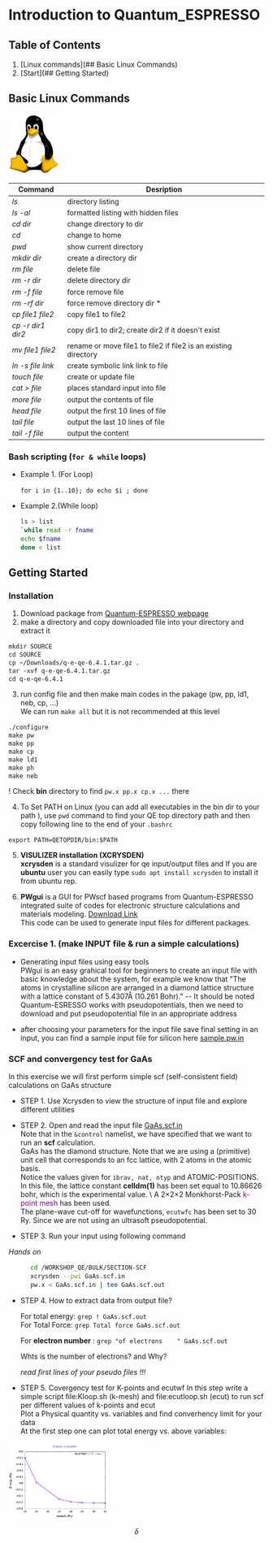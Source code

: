 # Introduction to Quantum_ESPRESSO



## Table of Contents
1. [Linux commands](## Basic Linux Commands)
2. [Start](## Getting Started)



## Basic Linux Commands
![](Figures/linuxlogo.png)



|Command            |  Desription                        |
|-------------------|-----------------------------------------------------------------------------------------------------|
| *ls*              | directory listing                                                                                   |
| *ls -al*          | formatted listing with hidden files                                                                 |
| *cd dir*          | change directory to dir                                                                             |
| *cd*              | change to home                                                                                      |
| *pwd*             | show current directory                                                                              |
| *mkdir dir*       | create a directory dir                                                                              |
| *rm file*         | delete file                                                                                         |
| *rm -r dir*       | delete directory dir                                                                                |
| *rm -f file*      | force remove file                                                                                   |
| *rm -rf dir*      | force remove directory dir *                                                                        |
| *cp file1 file2*  | copy file1 to file2                                                                                 |
| *cp -r dir1 dir2* | copy dir1 to dir2; create dir2 if it  doesn't exist                                                 |
| *mv file1 file2*  | rename or move file1 to file2 if file2 is an existing directory  |
| *ln -s file link* | create symbolic link link to file                                                                   |
| *touch file*      | create or update file                                                                               |
| *cat > file*      | places standard input into file                                                                     |
| *more file*       | output the contents of file                                                                         |
| *head file*       | output the first 10 lines of file                                                                   |
| *tail file*       | output the last 10 lines of file                                                                    |
| *tail -f file*    | output the content                                                                 |











###  Bash scripting (`for & while`  loops)

+ Example 1. (For Loop)

    `for i in {1..10}; do echo $i ; done`

+ Example 2.(While loop)
    ```Bash
    ls > list
    `while read -r fname
    echo $fname
    done < list
    ```

## Getting Started
### Installation  

1. Download package from [Quantum-ESPRESSO webpage](https://www.quantum-espresso.org)
2. make a directory and copy downloaded file into your directory and extract it
```#!/usr/bin/env bash
mkdir SOURCE
cd SOURCE
cp ~/Downloads/q-e-qe-6.4.1.tar.gz .
tar -xvf q-e-qe-6.4.1.tar.gz
cd q-e-qe-6.4.1
```
3. run config file and then make main codes in the pakage (pw, pp, ld1, neb, cp, ...)  
We can run `make all` but it is not recommended at this level
```#!/usr/bin/env bash
./configure
make pw
make pp
make cp
make ld1
make ph
make neb
```
! Check **bin** directory to find `pw.x pp.x cp.x ...` there

4. To Set PATH on Linux (you can add all executables in the bin dir to your path ),  use `pwd` command to find your QE top directory path and then copy following line to the end of your `.bashrc`
``` #!/usr/bin/env bash
export PATH=QETOPDIR/bin:$PATH
```

5. **VISULIZER installation (XCRYSDEN)**  
__xcrysden__   is a standard visulizer for qe input/output files and If you are **ubuntu** user you can easily type `
sudo apt install xcrysden ` to install it from ubuntu rep.

6. **PWgui**  is a GUI for PWscf based programs from Quantum-ESPRESSO integrated suite of codes for electronic structure calculations and materials modeling. [Download Link](http://www-k3.ijs.si/kokalj/pwgui)  
This code can be used to generate input files for different packages.

### Excercise 1. (make INPUT file & run a simple calculations)
- Generating input files using easy tools  
PWgui is an easy grahical tool for beginners to create an input file with basic knowledge about the system, for example we know that "The atoms in crystalline silicon are arranged in a diamond lattice structure with a lattice constant of 5.4307Å (10.261 Bohr)."
-- It should be noted Quantum-ESRESSO works with pseudopotentials, then we need to download and put pseudopotential file in an appropriate address


- after choosing your parameters for the input file save final setting in an input, you can find a sample input file for silicon here [sample.pw.in](Files/sample.pw.in)




### SCF and convergency test for GaAs
In this exercise we will first perform simple scf (self-consistent field) calculations on GaAs structure

+ STEP 1. Use Xcrysden to view the structure of input file and explore different utilities

+ STEP 2. Open and read the input file [GaAs.scf.in](Files/GaAs.scf.in)    
Note that in the `&control` namelist, we have specified that we want to run an **scf** calculation.       
GaAs has the diamond structure. Note that we are using a (primitive) unit cell that corresponds to an fcc lattice, with 2 atoms in the atomic basis.      
Notice the values given for `ibrav, nat, ntyp` and ATOMIC-POSITIONS.         
In this file, the lattice constant **celldm(1)** has been set equal to 10.86626 bohr, which is the experimental value. \\
A 2×2×2 Monkhorst-Pack  <span style="color:purple"> k-point mesh </span> has been used.      
The plane-wave cut-off for wavefunctions, `ecutwfc` has been set to 30 Ry. Since we are not using an ultrasoft pseudopotential.   



+ STEP 3. Run your input using following command

*Hands on*


```Bash
      cd /WORKSHOP_QE/BULK/SECTION-SCF
      xcrysden --pwi GaAs.scf.in
      pw.x < GaAs.scf.in | tee GaAs.scf.out
```



+ STEP 4. How to extract data from output file?

   For total energy:  `grep ! GaAs.scf.out`\
   For Total Force:  `grep Total force GaAs.scf.out`

   For **electron number** : `grep "of electrons    " GaAs.scf.out`

   Whts is the number of electrons? and Why?

   *read first lines of your pseudo files !!!*


+ STEP 5. Covergency test for K-points and ecutwf
In this step write a simple script file:Kloop.sh (k-mesh) and  file:ecutloop.sh (ecut) to run scf per different values of k-points and ecut        
Plot a Physical quantity vs. variables and find converhency limit for your data     
At the first step one can plot total energy vs. above variables:     

<img src="Figures/ecut.png" width="200" />



$$\delta$$
